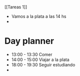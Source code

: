 [[Tareas 1]]
- Vamos a la plata a las 14 hs
- 
# Day planner

- 13:00 - 13:30 Comer 
- 14:00 - 15:00 Viajar a la plata 
- 18:00 - 19:30 Seguir estudiando
- 
